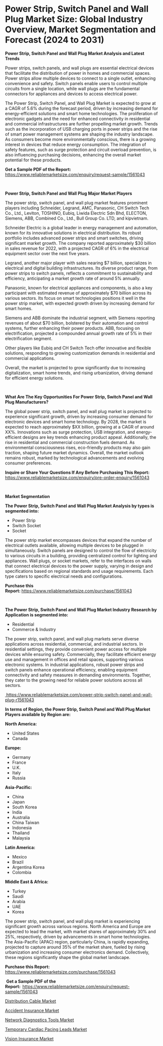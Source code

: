 <p><h1>Power Strip, Switch Panel and Wall Plug Market Size: Global Industry Overview, Market Segmentation and Forecast (2024 to 2031)</h1></p><p><strong>Power Strip, Switch Panel and Wall Plug Market Analysis and Latest Trends</strong></p>
<p><p>Power strips, switch panels, and wall plugs are essential electrical devices that facilitate the distribution of power in homes and commercial spaces. Power strips allow multiple devices to connect to a single outlet, enhancing convenience and safety. Switch panels enable users to control multiple circuits from a single location, while wall plugs are the fundamental connectors for appliances and devices to access electrical power.</p><p>The Power Strip, Switch Panel, and Wall Plug Market is expected to grow at a CAGR of 5.6% during the forecast period, driven by increasing demand for energy-efficient solutions and smart home technologies. The proliferation of electronic gadgets and the need for enhanced connectivity in residential and commercial infrastructures are further propelling market growth. Trends such as the incorporation of USB charging ports in power strips and the rise of smart power management systems are shaping the industry landscape. As consumers become more environmentally conscious, there is a growing interest in devices that reduce energy consumption. The integration of safety features, such as surge protection and circuit overload prevention, is also influencing purchasing decisions, enhancing the overall market potential for these products.</p></p>
<p><strong>Get a Sample PDF of the Report:&nbsp;</strong> <a href="https://www.reliablemarketsize.com/enquiry/request-sample/1561043">https://www.reliablemarketsize.com/enquiry/request-sample/1561043</a></p>
<p>&nbsp;</p>
<p><strong>Power Strip, Switch Panel and Wall Plug Major Market Players</strong></p>
<p><p>The power strip, switch panel, and wall plug market features prominent players including Schneider, Legrand, AMC, Panasonic, CH Switch Tech Co., Ltd., Leviton, TOSHINO, Eubiq, Liwida Electric Sdn Bhd, ELECTON, Siemens, ABB, Combined Co., Ltd., Bull Group Co. LTD, and kipvietnam. </p><p>Schneider Electric is a global leader in energy management and automation, known for its innovative solutions in electrical distribution. Its robust portfolio includes advanced power strips and smart switches, driving significant market growth. The company reported approximately $30 billion in sales revenue for 2022, with a projected CAGR of 6% in the electrical equipment sector over the next five years.</p><p>Legrand, another major player with sales nearing $7 billion, specializes in electrical and digital building infrastructures. Its diverse product range, from power strips to switch panels, reflects a commitment to sustainability and efficiency, anticipating a market growth rate of around 5% annually.</p><p>Panasonic, known for electrical appliances and components, is also a key participant with estimated revenue of approximately $70 billion across its various sectors. Its focus on smart technologies positions it well in the power strip market, with expected growth driven by increasing demand for smart homes.</p><p>Siemens and ABB dominate the industrial segment, with Siemens reporting revenues of about $70 billion, bolstered by their automation and control systems, further enhancing their power products. ABB, focusing on electrification, projected a compounded annual growth rate of 5% in their electrification segment.</p><p>Other players like Eubiq and CH Switch Tech offer innovative and flexible solutions, responding to growing customization demands in residential and commercial applications.</p><p>Overall, the market is projected to grow significantly due to increasing digitalization, smart home trends, and rising urbanization, driving demand for efficient energy solutions.</p></p>
<p>&nbsp;</p>
<p><strong>What Are The Key Opportunities For Power Strip, Switch Panel and Wall Plug Manufacturers?</strong></p>
<p><p>The global power strip, switch panel, and wall plug market is projected to experience significant growth, driven by increasing consumer demand for electronic devices and smart home technology. By 2028, the market is expected to reach approximately $XX billion, growing at a CAGR of around XX%. Innovations such as surge protection, USB integration, and energy-efficient designs are key trends enhancing product appeal. Additionally, the rise in residential and commercial construction fuels demand. As environmental consciousness rises, eco-friendly products may also gain traction, shaping future market dynamics. Overall, the market outlook remains robust, marked by technological advancements and evolving consumer preferences.</p></p>
<p><strong>Inquire or Share Your Questions If Any Before Purchasing This Report:</strong> <a href="https://www.reliablemarketsize.com/enquiry/pre-order-enquiry/1561043">https://www.reliablemarketsize.com/enquiry/pre-order-enquiry/1561043</a></p>
<p>&nbsp;</p>
<p><strong>Market Segmentation</strong></p>
<p><strong>The Power Strip, Switch Panel and Wall Plug Market Analysis by types is segmented into:</strong></p>
<p><ul><li>Power Strip</li><li>Switch Socket</li><li>Socket</li></ul></p>
<p><p>The power strip market encompasses devices that expand the number of electrical outlets available, allowing multiple devices to be plugged in simultaneously. Switch panels are designed to control the flow of electricity to various circuits in a building, providing centralized control for lighting and appliances. Wall plugs, or socket markets, refer to the interfaces on walls that connect electrical devices to the power supply, varying in design and specifications based on regional standards and usage requirements. Each type caters to specific electrical needs and configurations.</p></p>
<p><strong>Purchase this Report:&nbsp;</strong><a href="https://www.reliablemarketsize.com/purchase/1561043">https://www.reliablemarketsize.com/purchase/1561043</a></p>
<p>&nbsp;</p>
<p><strong>The Power Strip, Switch Panel and Wall Plug Market Industry Research by Application is segmented into:</strong></p>
<p><ul><li>Residential</li><li>Commerce & Industry</li></ul></p>
<p><p>The power strip, switch panel, and wall plug markets serve diverse applications across residential, commercial, and industrial sectors. In residential settings, they provide convenient power access for multiple devices while ensuring safety. Commercially, they facilitate efficient energy use and management in offices and retail spaces, supporting various electronic systems. In industrial applications, robust power strips and switch panels enhance operational efficiency, enabling equipment connectivity and safety measures in demanding environments. Together, they cater to the growing need for reliable power solutions across all sectors.</p></p>
<p><a href="https://www.reliablemarketsize.com/power-strip-switch-panel-and-wall-plug-r1561043">&nbsp;https://www.reliablemarketsize.com/power-strip-switch-panel-and-wall-plug-r1561043</a></p>
<p><strong>In terms of Region, the Power Strip, Switch Panel and Wall Plug Market Players available by Region are:</strong></p>
<p>
    <p> <strong> North America: </strong>
        <ul>
            <li>United States</li>
            <li>Canada</li>
        </ul>
        </p> 
    <p> <strong> Europe: </strong>
        <ul>
            <li>Germany</li>
            <li>France</li>
            <li>U.K.</li>
            <li>Italy</li>
            <li>Russia</li>
        </ul>
        </p> 
    <p> <strong> Asia-Pacific: </strong>
        <ul>
            <li>China</li>
            <li>Japan</li>
            <li>South Korea</li>
            <li>India</li>
            <li>Australia</li>
            <li>China Taiwan</li>
            <li>Indonesia</li>
            <li>Thailand</li>
            <li>Malaysia</li>
        </ul>
        </p> 
    <p> <strong> Latin America: </strong>
        <ul>
            <li>Mexico</li>
            <li>Brazil</li>
            <li>Argentina Korea</li>
            <li>Colombia</li>
        </ul>
        </p> 
    <p> <strong> Middle East & Africa: </strong>
        <ul>
            <li>Turkey</li>
            <li>Saudi</li>
            <li>Arabia</li>
            <li>UAE</li>
            <li>Korea</li>
        </ul>
    </p>
    </p>
<p><p>The power strip, switch panel, and wall plug market is experiencing significant growth across various regions. North America and Europe are expected to lead the market, with market shares of approximately 30% and 25%, respectively, driven by advancements in smart home technologies. The Asia-Pacific (APAC) region, particularly China, is rapidly expanding, projected to capture around 35% of the market share, fueled by rising urbanization and increasing consumer electronics demand. Collectively, these regions significantly shape the global market landscape.</p></p>
<p><strong>Purchase this Report: </strong><a href="https://www.reliablemarketsize.com/purchase/1561043">https://www.reliablemarketsize.com/purchase/1561043</a></p>
<p>&nbsp;<strong>Get a Sample PDF of the Report:&nbsp;&nbsp;</strong><a href="https://www.reliablemarketsize.com/enquiry/request-sample/1561043">https://www.reliablemarketsize.com/enquiry/request-sample/1561043</a></p>
<p><strong></strong></p>
<p><p><a href="https://medium.com/@howardrosedgxxfd/global-distribution-cable-market-exploring-market-share-market-trends-and-future-growth-42392f44820e">Distribution Cable Market</a></p><p><a href="https://www.linkedin.com/pulse/accident-insurance-market-trends-regional-insights-forecasted-vudce?trackingId=g3xPLKBWQbKf7r8zmwHr6w%3D%3D">Accident Insurance Market</a></p><p><a href="https://medium.com/@howardrosedgxxfd/future-trajectory-of-the-network-diagnostics-tools-market-emerging-market-trends-and-forecasts-d17b5f873d0c">Network Diagnostics Tools Market</a></p><p><a href="https://github.com/BryceTownsendr/Market-Research-Report-List-6/blob/main/temporary-cardiac-pacing-leads-market.md">Temporary Cardiac Pacing Leads Market</a></p><p><a href="https://www.linkedin.com/pulse/vision-insurance-market-outlook-forecast-from-2024-2031-rktpe?trackingId=7oHyInYhT3CI1uvGbmx%2FYQ%3D%3D">Vision Insurance Market</a></p></p>
